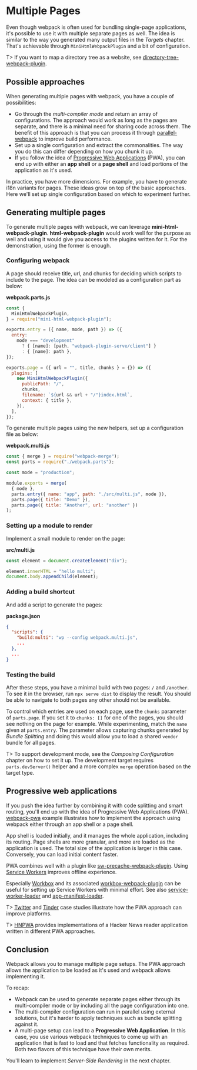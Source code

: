 # Multiple Pages

Even though webpack is often used for bundling single-page applications, it's possible to use it with multiple separate pages as well. The idea is similar to the way you generated many output files in the _Targets_ chapter. That's achievable through `MiniHtmlWebpackPlugin` and a bit of configuration.

T> If you want to map a directory tree as a website, see [directory-tree-webpack-plugin](https://www.npmjs.com/package/directory-tree-webpack-plugin).

## Possible approaches

When generating multiple pages with webpack, you have a couple of possibilities:

- Go through the _multi-compiler mode_ and return an array of configurations. The approach would work as long as the pages are separate, and there is a minimal need for sharing code across them. The benefit of this approach is that you can process it through [parallel-webpack](https://www.npmjs.com/package/parallel-webpack) to improve build performance.
- Set up a single configuration and extract the commonalities. The way you do this can differ depending on how you chunk it up.
- If you follow the idea of [Progressive Web Applications](https://developers.google.com/web/progressive-web-apps/) (PWA), you can end up with either an **app shell** or a **page shell** and load portions of the application as it's used.

In practice, you have more dimensions. For example, you have to generate i18n variants for pages. These ideas grow on top of the basic approaches. Here we'll set up single configuration based on which to experiment further.

## Generating multiple pages

To generate multiple pages with webpack, we can leverage **mini-html-webpack-plugin**. **html-webpack-plugin** would work well for the purpose as well and using it would give you access to the plugins written for it. For the demonstration, using the former is enough.

### Configuring webpack

A page should receive title, url, and chunks for deciding which scripts to include to the page. The idea can be modeled as a configuration part as below:

**webpack.parts.js**

```javascript
const {
  MiniHtmlWebpackPlugin,
} = require("mini-html-webpack-plugin");

exports.entry = ({ name, mode, path }) => ({
  entry:
    mode === "development"
      ? { [name]: [path, "webpack-plugin-serve/client"] }
      : { [name]: path },
});

exports.page = ({ url = "", title, chunks } = {}) => ({
  plugins: [
    new MiniHtmlWebpackPlugin({
      publicPath: "/",
      chunks,
      filename: `${url && url + "/"}index.html`,
      context: { title },
    }),
  ],
});
```

To generate multiple pages using the new helpers, set up a configuration file as below:

**webpack.multi.js**

```javascript
const { merge } = require("webpack-merge");
const parts = require("./webpack.parts");

const mode = "production";

module.exports = merge(
  { mode },
  parts.entry({ name: "app", path: "./src/multi.js", mode }),
  parts.page({ title: "Demo" }),
  parts.page({ title: "Another", url: "another" })
);
```

### Setting up a module to render

Implement a small module to render on the page:

**src/multi.js**

```javascript
const element = document.createElement("div");

element.innerHTML = "hello multi";
document.body.appendChild(element);
```

### Adding a build shortcut

And add a script to generate the pages:

**package.json**

```json
{
  "scripts": {
    "build:multi": "wp --config webpack.multi.js",
    ...
  },
  ...
}
```

### Testing the build

After these steps, you have a minimal build with two pages: `/` and `/another`. To see it in the browser, run `npx serve dist` to display the result. You should be able to navigate to both pages any other should not be available.

To control which entries are used on each page, use the `chunks` parameter of `parts.page`. If you set it to `chunks: []` for one of the pages, you should see nothing on the page for example. While experimenting, match the `name` given at `parts.entry`. The parameter allows capturing chunks generated by _Bundle Splitting_ and doing this would allow you to load a shared `vendor` bundle for all pages.

T> To support development mode, see the _Composing Configuration_ chapter on how to set it up. The development target requires `parts.devServer()` helper and a more complex `merge` operation based on the target type.

## Progressive web applications

If you push the idea further by combining it with code splitting and smart routing, you'll end up with the idea of Progressive Web Applications (PWA). [webpack-pwa](https://github.com/webpack/webpack-pwa) example illustrates how to implement the approach using webpack either through an app shell or a page shell.

App shell is loaded initially, and it manages the whole application, including its routing. Page shells are more granular, and more are loaded as the application is used. The total size of the application is larger in this case. Conversely, you can load initial content faster.

PWA combines well with a plugin like [sw-precache-webpack-plugin](https://www.npmjs.com/package/sw-precache-webpack-plugin). Using [Service Workers](https://developer.mozilla.org/en/docs/Web/API/Service_Worker_API) improves offline experience.

Especially [Workbox](https://developers.google.com/web/tools/workbox/) and its associated [workbox-webpack-plugin](https://www.npmjs.com/package/workbox-webpack-plugin) can be useful for setting up Service Workers with minimal effort. See also [service-worker-loader](https://www.npmjs.com/package/service-worker-loader) and [app-manifest-loader](https://www.npmjs.com/package/app-manifest-loader).

T> [Twitter](https://developers.google.com/web/showcase/2017/twitter) and [Tinder](https://medium.com/@addyosmani/a-tinder-progressive-web-app-performance-case-study-78919d98ece0) case studies illustrate how the PWA approach can improve platforms.

T> [HNPWA](https://hnpwa.com/) provides implementations of a Hacker News reader application written in different PWA approaches.

## Conclusion

Webpack allows you to manage multiple page setups. The PWA approach allows the application to be loaded as it's used and webpack allows implementing it.

To recap:

- Webpack can be used to generate separate pages either through its multi-compiler mode or by including all the page configuration into one.
- The multi-compiler configuration can run in parallel using external solutions, but it's harder to apply techniques such as bundle splitting against it.
- A multi-page setup can lead to a **Progressive Web Application**. In this case, you use various webpack techniques to come up with an application that is fast to load and that fetches functionality as required. Both two flavors of this technique have their own merits.

You'll learn to implement _Server-Side Rendering_ in the next chapter.
